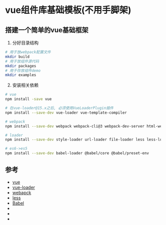 # vue组件库基础模板(不用手脚架)

## 搭建一个简单的vue基础框架
1. 分好目录结构
```sh
# 用于放webpack配置文件
mkdir build
# 用于放组件源代码
mkdir packages
# 用于存放组件demo
mkdir examples

```

2. 安装相关依赖
```sh
# vue
npm install -save vue

# 在vue-loader@15.x之后, 必须使用VueLoaderPlugin插件
npm install --save-dev vue-loader vue-template-compiler  

# webpack 
npm install --save-dev webpack webpack-cli@3 webpack-dev-server html-webpack-plugin clean-webpack-plugin

# loader
npm install --save-dev style-loader url-loader file-loader less less-loader

# es6->es5
npm install --save-dev babel-loader @babel/core @babel/preset-env
```


## 参考

* [vue](https://cn.vuejs.org/)
* [vue-loader](https://vue-loader.vuejs.org/zh/guide/)
* [webapck](https://webpack.docschina.org/)
* [less](https://less.bootcss.com/)
* [Babel](https://www.babeljs.cn/)
* []()
* []()
* []()
